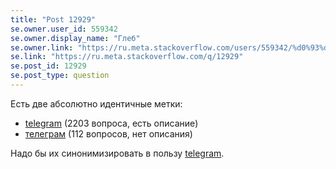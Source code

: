 ```yaml
---
title: "Post 12929"
se.owner.user_id: 559342
se.owner.display_name: "Глеб"
se.owner.link: "https://ru.meta.stackoverflow.com/users/559342/%d0%93%d0%bb%d0%b5%d0%b1"
se.link: "https://ru.meta.stackoverflow.com/q/12929"
se.post_id: 12929
se.post_type: question
---
```

<p>Есть две абсолютно идентичные метки:</p>
<ul>
<li><a href="https://ru.stackoverflow.com/questions/tagged/telegram" class="post-tag" title="показать вопросы с меткой [telegram]" aria-label="показать вопросы с меткой [telegram]" rel="tag" aria-labelledby="tag-telegram-tooltip-container">telegram</a> (2203 вопроса, есть описание)</li>
<li><a href="https://ru.stackoverflow.com/questions/tagged/%d1%82%d0%b5%d0%bb%d0%b5%d0%b3%d1%80%d0%b0%d0%bc" class="post-tag" title="показать вопросы с меткой [телеграм]" aria-label="показать вопросы с меткой [телеграм]" rel="tag" aria-labelledby="tag-телеграм-tooltip-container">телеграм</a> (112 вопросов, нет описания)</li>
</ul>
<p>Надо бы их синонимизировать в пользу <a href="https://ru.stackoverflow.com/questions/tagged/telegram" class="post-tag" title="показать вопросы с меткой [telegram]" aria-label="показать вопросы с меткой [telegram]" rel="tag" aria-labelledby="tag-telegram-tooltip-container">telegram</a>.</p>
